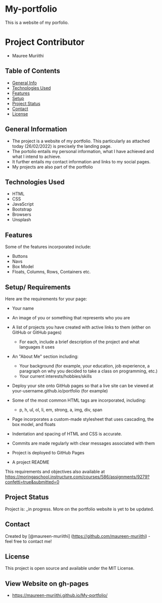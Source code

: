 # My-portfolio

This is a website of my porfolio.

# Project Contributor

- Mauree Muriithi

## Table of Contents

- [General Info](#general-information)
- [Technologies Used](#technologies-used)
- [Features](#features)
- [Setup](#setup/Instructions)
- [Project Status](#project-status)
- [Contact](#contact)
- [License](#license)

## General Information

- The project is a website of my portfolio. This particularly as attached today (26/02/2022) is precisely the landing page.
- The portolio entails my personal information, what I have achieved and what I intend to achieve.
- It further entails my contact information and links to my social pages.
- My projects are also part of the portfolio

## Technologies Used

- HTML
- CSS
- JavaScript
- Bootstrap
- Browsers
- Unsplash

## Features

Some of the features incorporated include:

- Buttons
- Navs
- Box Model
- Floats, Columns, Rows, Containers etc.

## Setup/ Requirements

Here are the requirements for your page:

- Your name
- An image of you or something that represents who you are
- A list of projects you have created with active links to them (either on GitHub or GitHub pages)
  - For each, include a brief description of the project and what languages it uses
- An "About Me" section including:
  - Your background (for example, your education, job experience, a paragraph on why you decided to take a class on programming, etc.)
  - Your current interests/hobbies/skills
- Deploy your site onto GitHub pages so that a live site can be viewed at your-username.github.io/portfolio (for example)

- Some of the most common HTML tags are incorporated, including:

  - p, h, ul, ol, li, em, strong, a, img, div, span

- Page incorporates a custom-made stylesheet that uses cascading, the box model, and floats
- Indentation and spacing of HTML and CSS is accurate.
- Commits are made regularly with clear messages associated with them
- Project is deployed to GitHub Pages
- A project README

This requirements and objectives also available at https://moringaschool.instructure.com/courses/586/assignments/9279?confetti=true&submitted=0

## Project Status

Project is: \_in progress. More on the portfolio website is yet to be updated. 

## Contact

Created by [@maureen-muriithi] (https://github.com/maureen-muriithi) - feel free to contact me!

## License

This project is open source and available under the MIT License.

## View Website on gh-pages
- https://maureen-muriithi.github.io/My-portfolio/
